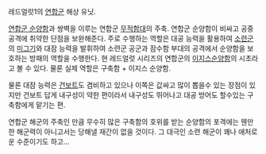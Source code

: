 레드얼럿1의 [연합군](%EC%97%B0%ED%95%A9%EA%B5%B0%28%EB%A0%88%EB%93%9C%EC%96%BC%EB%9F%BF%29.md) 해상 유닛.

[연합군 순양함](%EC%97%B0%ED%95%A9%EA%B5%B0%20%EC%88%9C%EC%96%91%ED%95%A8.md)과
쌍벽을 이루는 연합군 [무적함대](%EB%AC%B4%EC%A0%81%ED%95%A8%EB%8C%80.md)의 주축. 연합군 순양함이
비싸고 공중 공격에 취약한 단점을 보완해준다. 주로 수행하는 역할은 대공 능력을 활용하여 [소련군](%EC%86%8C%EB%A0%A8%EA%B5%B0%28%EB%A0%88%EB%93%9C%EC%96%BC%EB%9F%BF%29.md)의
[미그기](%EB%AF%B8%EA%B7%B8%EA%B8%B0.md)와 대잠 능력을 발휘하여 소련군 공군과 잠수함 부대의 공격에서
순양함을 보호하는 방패의 역할을 수행한다. 현 레드얼럿 시리즈의 연합군의 [이지스순양함](%EC%9D%B4%EC%A7%80%EC%8A%A4%20%EC%88%9C%EC%96%91%ED%95%A8.md)의 시초라고 볼
수 있다. 물론 실제 역할은 구축함 + 이지스 순양함.

물론 대잠 능력은 [건보트](%EA%B1%B4%EB%B3%B4%ED%8A%B8.md)도 겸비하고 있으나 이쪽은 값싸고 많이 뽑을수 있는
장점이 있지만 건보트 답게 내구성이 약한 편이라서 내구성도 뛰어나고 대공 방어도 할수있는 구축함에게 맡기는 편.

연합군 해군의 주축인 만큼 무수히 많은 구축함의 호위를 받는 순양함의 포격에는 웬만한 해군력이 아니고서는 당해낼 재간이 없을 것이다. 그
대극인 소련 해군이 꽤나 애처로운 수준이기도 하고...  

